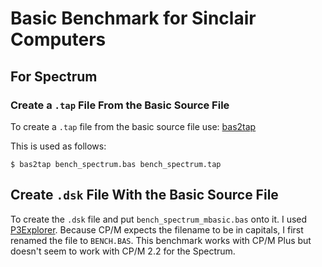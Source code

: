 # Basic Benchmark for Sinclair Computers

## For Spectrum

### Create a `.tap` File From the Basic Source File

To create a `.tap` file from the basic source file use:
  [bas2tap](https://github.com/andybalaam/bas2tap)

This is used as follows:

    $ bas2tap bench_spectrum.bas bench_spectrum.tap

## Create `.dsk` File With the Basic Source File

To create the `.dsk` file and put `bench_spectrum_mbasic.bas` onto it.  I used [P3Explorer](http://www.worldofspectrum.org/pub/sinclair/tools/pc/P3Explorer.zip).  Because CP/M expects the filename to be in capitals, I first renamed the file to `BENCH.BAS`.  This benchmark works with CP/M Plus but doesn't seem to work with CP/M 2.2 for the Spectrum.
